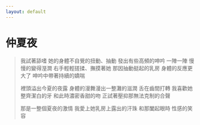 ```yaml
---
layout: default
---
```


# 仲夏夜

> 我試著舔嗜
> 她的身體不自覺的扭動、抽動
> 發出有些高頻的呻吟
> 一陣一陣
> 慢慢的變得溼潤
> 右手輕輕搓揉、撫摸著她
> 那因抽動挺起的乳房
> 身體的反應更大了
> 呻吟中帶著持續的嬌喘
>
> 裡頭溢出今夏的夜露
> 身體的漫舞漫出一整灘的滋潤
> 舌在齒間打轉
> 我喜歡她整齊潔白的牙
> 和此時濃密香甜的吻
> 正試著壓抑那無法克制的合聲
>
> 那是一整個夏夜的激情
> 我愛上她乳房上露出的汗珠
> 和那闔起眼時
> 性感的笑容
